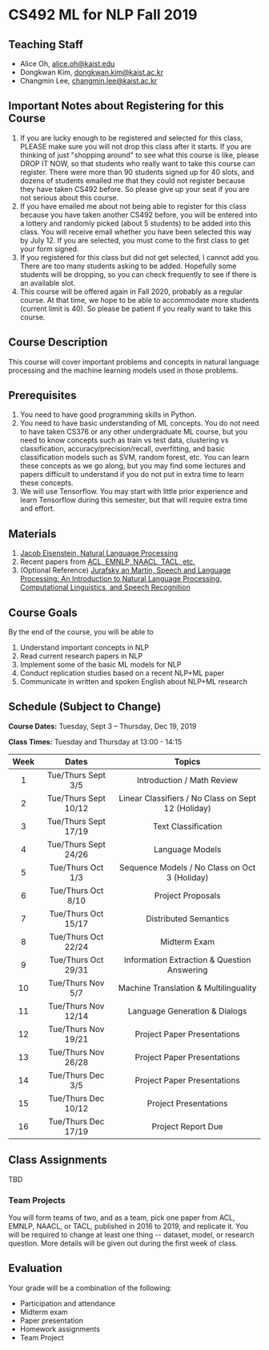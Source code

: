 # CS492 ML for NLP Fall 2019

## Teaching Staff

- Alice Oh, alice.oh@kaist.edu
- Dongkwan Kim, dongkwan.kim@kaist.ac.kr
- Changmin Lee, changmin.lee@kaist.ac.kr

## Important Notes about Registering for this Course

1. If you are lucky enough to be registered and selected for this class, PLEASE make sure you will not drop this class after it starts. If you are thinking of just "shopping around" to see what this course is like, please DROP IT NOW, so that students who really want to take this course can register. There were more than 90 students signed up for 40 slots, and dozens of students emailed me that they could not register because they have taken CS492 before. So please give up your seat if you are not serious about this course.
1. If you have emailed me about not being able to register for this class because you have taken another CS492 before, you will be entered into a lottery and randomly picked (about 5 students) to be added into this class. You will receive email whether you have been selected this way by July 12. If you are selected, you must come to the first class to get your form signed.
1. If you registered for this class but did not get selected, I cannot add you. There are too many students asking to be added. Hopefully some students will be dropping, so you can check frequently to see if there is an available slot.
1. This course will be offered again in Fall 2020, probably as a regular course. At that time, we hope to be able to accommodate more students (current limit is 40). So please be patient if you really want to take this course.

## Course Description

This course will cover important problems and concepts in natural language processing and the machine learning models used in those problems.

## Prerequisites  

1. You need to have good programming skills in Python.
1. You need to have basic understanding of ML concepts. You do not need to have taken CS376 or any other undergraduate ML course, but you need to know concepts such as train vs test data, clustering vs classification, accuracy/precision/recall, overfitting, and basic classification models such as SVM, random forest, etc. You can learn these concepts as we go along, but you may find some lectures and papers difficult to understand if you do not put in extra time to learn these concepts.
1. We will use Tensorflow. You may start with little prior experience and learn Tensorflow during this semester, but that will require extra time and effort.

## Materials
1. [Jacob Eisenstein, Natural Language Processing](https://github.com/jacobeisenstein/gt-nlp-class/blob/master/notes/eisenstein-nlp-notes.pdf)
1. Recent papers from [ACL, EMNLP, NAACL, TACL, etc.](https://aclweb.org/anthology/)
1. (Optional Reference) [Jurafsky an Martin, Speech and Language Processing: An Introduction to Natural Language Processing, Computational Linguistics, and Speech Recognition](https://web.stanford.edu/~jurafsky/slp3/ed3book.pdf)

## Course Goals

By the end of the course, you will be able to

1. Understand important concepts in NLP
1. Read current research papers in NLP 
1. Implement some of the basic ML models for NLP
1. Conduct replication studies based on a recent NLP+ML paper
1. Communicate in written and spoken English about NLP+ML research

## Schedule (Subject to Change)

**Course Dates:** Tuesday, Sept 3 – Thursday, Dec 19, 2019 

**Class Times:** Tuesday and Thursday at 13:00 - 14:15 

| Week |          Dates         |                 Topics                  |
|:-----:|:----------------------:|:---------------------------------------:|
|  1 |   Tue/Thurs Sept 3/5                         | Introduction / Math Review |
|  2 |   Tue/Thurs Sept 10/12                    | Linear Classifiers / No Class on Sept 12 (Holiday) |
|  3 |   Tue/Thurs Sept 17/19                        | Text Classification |
|  4 |   Tue/Thurs Sept 24/26                     | Language Models |
|  5 |   Tue/Thurs Oct 1/3                      | Sequence Models / No Class on Oct 3 (Holiday)|
|  6 |   Tue/Thurs Oct 8/10                     | Project Proposals |
|  7 |   Tue/Thurs Oct 15/17                         | Distributed Semantics |
| 8 |   Tue/Thurs Oct 22/24                        | Midterm Exam |
| 9 |   Tue/Thurs Oct 29/31                          | Information Extraction & Question Answering |  
| 10 |   Tue/Thurs Nov 5/7                      | Machine Translation & Multilinguality |
| 11 |   Tue/Thurs Nov 12/14                     | Language Generation & Dialogs |
| 12 |   Tue/Thurs Nov 19/21                     | Project Paper Presentations |
| 13 |   Tue/Thurs Nov 26/28                     | Project Paper Presentations  |
| 14 |   Tue/Thurs Dec 3/5                     | Project Paper Presentations  |
| 15 |   Tue/Thurs Dec 10/12                     | Project Presentations  |
| 16 |   Tue/Thurs Dec 17/19                    | Project Report Due |


## Class Assignments

TBD 

### Team Projects

You will form teams of two, and as a team, pick one paper from ACL, EMNLP, NAACL, or TACL, published in 2016 to 2019, and replicate it. You will be required to change at least one thing -- dataset, model, or research question. More details will be given out during the first week of class.

## Evaluation
Your grade will be a combination of the following:

- Participation and attendance 
- Midterm exam
- Paper presentation
- Homework assignments
- Team Project
